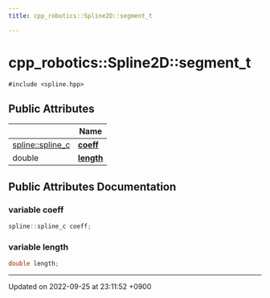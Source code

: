 ```yaml
---
title: cpp_robotics::Spline2D::segment_t

---
```


# cpp_robotics::Spline2D::segment_t






`#include <spline.hpp>`

## Public Attributes

|                | Name           |
| -------------- | -------------- |
| [spline::spline_c](/cpp_robotics_core/doxybook/Classes/structcpp__robotics_1_1spline_1_1spline__c/) | **[coeff](/cpp_robotics_core/doxybook/Classes/structcpp__robotics_1_1Spline2D_1_1segment__t/#variable-coeff)**  |
| double | **[length](/cpp_robotics_core/doxybook/Classes/structcpp__robotics_1_1Spline2D_1_1segment__t/#variable-length)**  |

## Public Attributes Documentation

### variable coeff

```cpp
spline::spline_c coeff;
```


### variable length

```cpp
double length;
```


-------------------------------

Updated on 2022-09-25 at 23:11:52 +0900